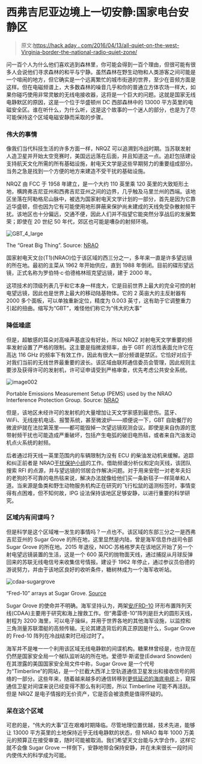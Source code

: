 # 西弗吉尼亚边境上一切安静:国家电台安静区

> 原文:[https://hack aday . com/2016/04/13/all-quiet-on-the-west-Virginia-border-the-national-radio-quiet-zone/](https://hackaday.com/2016/04/13/all-quiet-on-the-west-virginia-border-the-national-radio-quiet-zone/)

问一百个人为什么他们喜欢逃到森林里，你可能会得到一百个理由，但很可能有很多人会说他们寻求森林的和平与宁静。虽然森林在野生动物和人类游客之间可能是一个喧闹的地方，但它确实是一个远离繁忙的城市街道的世界，至少在音频方面是这样。但在电磁频谱上，大多数森林的噪音几乎和你的普通立方体农场一样大，如果你碰巧使用非常灵敏的无线电接收器，这将是一个巨大的问题。这就是国家无线电静默区的原因，这是一个位于华盛顿州 DC 西部森林中的 13000 平方英里的电磁安全区。谁在听什么，为什么听，这是这个故事的一个迷人的部分，也是为了尽可能保持这个区域电磁安静而采取的步骤。

### 伟大的事情

像我们当代科技生活的许多方面一样，NRQZ 可以追溯到冷战时期。当苏联发射人造卫星并开始太空竞赛时，美国远远落在后面，并且知道这一点。追赶包括建设支持航天文化所需的所有基础设施，射电天文学是这些早期努力的重要组成部分。当务之急是找到一个方便的地方来建造不受干扰的基础设施。

NRQZ 由 FCC 于 1958 年建立，是一个大约 110 英里乘 120 英里的大致矩形土地，横跨弗吉尼亚州和西弗吉尼亚州之间的边界，几乎触及马里兰州的西端。该地区坐落在阿勒格尼山脉中，被选为国家射电天文学计划的一部分，首先是因为它靠近华盛顿，但也因为它有可能使用地形屏蔽来保护尚未建成的天线免受杂散射频干扰。该地区也十分偏远，交通不便，因此人们并不指望它能突然分享战后的发展繁荣；即使在 20 世纪 50 年代，郊区也可能是嘈杂的射频环境。

![GBT_4_large](../Images/b2e8f3558062f57b9066bdcb7fc10bd4.png)

The “Great Big Thing”. Source: [NRAO](//science.nrao.edu/facilities/gbt)

国家射电天文台(T1)(NRAO)位于该区域的西三分之一，多年来一直是许多望远镜的所在地。最初的主菜从 1962 年开始供应，直到 1988 年倒闭。目前的碟形望远镜，正式名称为罗伯特·c·伯德格林班克望远镜，建于 2000 年。

这项技术的顶级列表几乎和它本身一样庞大，它是目前世界上最大的完全可控的射电望远镜，因此也是世界上最大的移动陆基物体。它的 2 英亩大的主反射器有 2000 多个面板，可以单独重新定位，精度为 0.003 英寸，这有助于它调整重力引起的扭曲。缩写为“GBT”，难怪他们称它为“伟大的大事”

### 降低噪底

但是，超敏感的耳朵对高噪声基底没有好处，所以 NRQZ 对射电天文学重要的频率发射设置了严格的限制。这主要是指微波频率，由于 GBT 的活性表面允许它在高达 116 GHz 的频率下有效工作，因此有很大一部分频谱是禁区。它恰好对应于对我们当前的无线世界最重要的波长。该区域由联邦通信委员会管理，因此规则主要涉及获得许可的发射机，许可证申请受到严格审查，优先考虑公共安全系统。

![image002](../Images/8dfba77d038cad8e030d11e4e0e0de06.png)

Portable Emissions Measurement Setup (PEMS) used by the NRAO Interference Protection Group. Source: [NRAO](https://science.nrao.edu/facilities/gbt/interference-protection/ipg/)

但是，该地区未经许可的发射机的大量增加让天文学家感到最悲伤。蓝牙、WiFi、无线座机电话、报警系统，甚至微波炉——顺便说一下，GBT 自助餐厅的微波炉就在法拉第笼里——都可能毁掉一次望远镜观测会议。即使是来自伪源的宽带射频干扰也可能造成严重破坏，包括产生电弧的破旧电热毯，或者来自汽油发动机点火系统的射频。

后者通过将天线一英里范围内的车辆限制为没有 ECU 的柴油发动机来缓解。追踪和纠正前者是 NRAO[干扰保护小组](https://science.nrao.edu/facilities/gbt/interference-protection/ipg/)的工作。借助频谱分析仪和定向天线，该团队搜索 RFI 的点源，并与望远镜的邻居合作解决问题。对于用来安慰一对老年夫妇的老狗的不可靠的电热毯来说，解决办法就像给他们买一条新毯子一样简单和人道。当来源是鱼类和野生动物服务机构正在研究的飞行松鼠的遥测标签时，事情变得有点困难，但不知何故，IPG 设法保持该地区足够安静，以进行重要的科学研究。

### 区域内有间谍吗？

但是科学是这个区域唯一发生的事情吗？一点也不。该区域的东部三分之一是西弗吉尼亚州的 Sugar Grove 的所在地，这里显然是内陆，曾是海军信息作战司令部 Sugar Grove 的所在地。2015 年退役，NIOC·苏格格罗夫在该地区开始了另一个射电望远镜装置的生活，这是一个 600 英尺的抛物面天线，通过捕捉从月球反弹回来的苏联无线电信号来收集信号情报。建设于 1962 年停止，通过参议员伯德的游说努力，并由于该地区良好的收听条件，糖树林成为一个海军收听站。

![cdaa-sugargrove](../Images/ba7e28e002f3642bf5ae9316330e1f29.png)

“Fred-10” arrays at Sugar Grove. [Source](http://www.navy-radio.com/commsta/sugargrove.htm)

Sugar Grove 的使命并不明确。海军坚持认为，两架[安/FRD-10](https://en.wikipedia.org/wiki/AN/FRD-10) 环形布置阵列天线(CDAA)主要用于研究和海上搜救工作。但“弗雷德-10”阵列是巨大的圆形天线，射程为 3200 海里，可以电子操纵，并用于世界各地的其他海军设施，以监控和三角测量苏联潜艇的高频传输。无论其建造背后的真正原因是什么，Sugar Grove 的 Fred-10 阵列在冷战结束时已经过时了。

海军并不是唯一一个利用该区域无线电静默的间谍机构。糖果林曾经是，也许现在仍然是国家安全局一个梯队监听站的所在地。爱德华·斯诺登(Edward Snowden)在其泄露的美国国家安全局文件中称，Sugar Grove 是一个代号为“Timberline”的网站，是一个拦截大西洋上空轨道通信卫星发出和接收信号的网络的一部分。这些年来，随着越来越多的通信转移到[更低延迟的海底电缆](http://hackaday.com/2016/03/18/what-lies-beneath-the-first-transatlantic-communications-cables/)上，窥探通信卫星对间谍来说已经变得不那么有利可图，所以 Timberline 可能不再活跃。但是 NRQZ 是电子情报的无价资产，它是否会被浪费是值得怀疑的。

### 呆在这个区域

可悲的是，“伟大的大事”正在艰难时期降临。尽管地理位置优越，技术先进，能够让 13000 平方英里的土地保持近乎无线电静默的状态，但 NRAO 每年 1000 万美元的预算正在接受审查，随时可能被取消。我们希望天文台能与大学合作，这样它就不会像 Sugar Grove 一样倒下，安静地带会保持安静，并在未来很长一段时间内使伟大的科学成为可能。